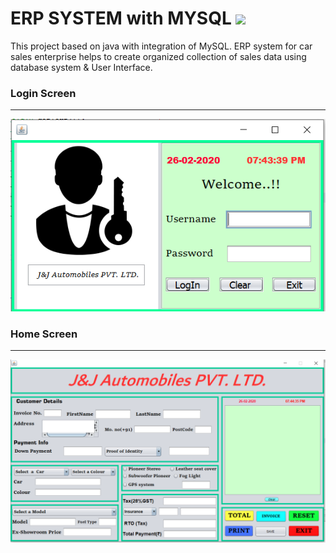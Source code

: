 # ERP SYSTEM with MYSQL <img src="https://img.icons8.com/color/48/000000/java-coffee-cup-logo.png"/>
This project based on java with integration of MySQL. 
ERP system for car sales enterprise helps to create organized collection of sales data using database system & User Interface.

### Login Screen
-----------------------------------
<img src="login_screen.PNG">

### Home Screen
-----------------------------------
<img src="home_screen.PNG">

